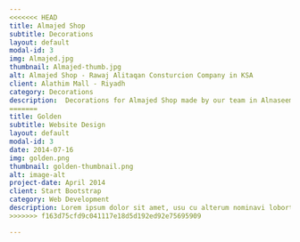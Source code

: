 ```yaml
---
<<<<<<< HEAD
title: Almajed Shop
subtitle: Decorations
layout: default
modal-id: 3
img: Almajed.jpg
thumbnail: Almajed-thumb.jpg
alt: Almajed Shop - Rawaj Alitaqan Consturcion Company in KSA
client: Alathim Mall - Riyadh
category: Decorations
description:  Decorations for Almajed Shop made by our team in Alnaseem Alsharqy area - Riyadh.
=======
title: Golden
subtitle: Website Design
layout: default
modal-id: 3
date: 2014-07-16
img: golden.png
thumbnail: golden-thumbnail.png
alt: image-alt
project-date: April 2014
client: Start Bootstrap
category: Web Development
description: Lorem ipsum dolor sit amet, usu cu alterum nominavi lobortis. At duo novum diceret. Tantas apeirian vix et, usu sanctus postulant inciderint ut, populo diceret necessitatibus in vim. Cu eum dicam feugiat noluisse.
>>>>>>> f163d75cfd9c041117e18d5d192ed92e75695909

---
```

